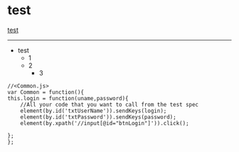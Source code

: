# test
<a href="https://www.google.com">test</a>
<hr />

- test
  - 1
  - 2
    * 3
    
```
//<Common.js>
var Common = function(){
this.login = function(uname,password){
    //All your code that you want to call from the test spec
    element(by.id('txtUserName')).sendKeys(login);
    element(by.id('txtPassword')).sendKeys(password);
    element(by.xpath('//input[@id="btnLogin"]')).click();

};
};
```
